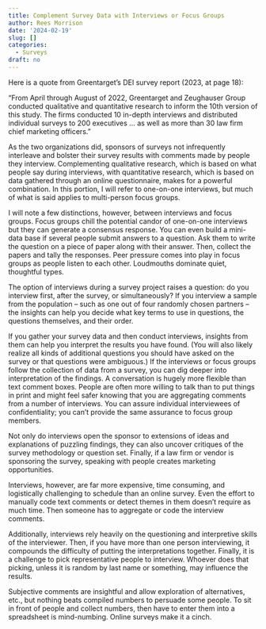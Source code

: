 ```yaml
---
title: Complement Survey Data with Interviews or Focus Groups
author: Rees Morrison
date: '2024-02-19'
slug: []
categories:
  - Surveys
draft: no
---
```


Here is a quote from Greentarget’s DEI survey report (2023,  at page 18):

“From April through August of 2022, Greentarget and Zeughauser Group conducted qualitative and quantitative research to inform the 10th version of this study.  The firms conducted 10 in-depth interviews and distributed individual surveys to 200 executives … as well as more than 30 law firm chief marketing officers.”

As the two organizations did, sponsors of surveys not infrequently interleave and bolster their survey results with comments made by people they interview.  Complementing qualitative research, which is based on what people say during interviews, with quantitative research, which is based on data gathered through an online questionnaire, makes for a powerful combination.  In this portion, I will refer to one-on-one interviews, but much of what is said applies to multi-person focus groups.

I will note a few distinctions, however, between interviews and focus groups.  Focus groups chill the potential candor of one-on-one interviews but they can generate a consensus response.  You can even build a mini-data base if several people submit answers to a question.  Ask them to write the question on a piece of paper along with their answer.  Then, collect the papers and tally the responses.  Peer pressure comes into play in focus groups as people listen to each other.  Loudmouths dominate quiet, thoughtful types.

The option of interviews during a survey project raises a question: do you interview first, after the survey, or simultaneously? If you interview a sample from the population – such as one out of four randomly chosen partners – the insights can help you decide what key terms to use in questions, the questions themselves, and their order.  

If you gather your survey data and then conduct interviews, insights from them can help you interpret the results you have found.  (You will also likely realize all kinds of additional questions you should have asked on the survey or that questions were ambiguous.)   If the interviews or focus groups follow the collection of data from a survey, you can dig deeper into interpretation of the findings.   A conversation is hugely more flexible than text comment boxes. People are often more willing to talk than to put things in print and might feel safer knowing that you are aggregating comments from a number of interviews.  You can assure individual interviewees of confidentiality; you can’t provide the same assurance to focus group members.

Not only do interviews open the sponsor to extensions of ideas and explanations of puzzling findings, they can also uncover critiques of the survey methodology or question set.  Finally, if a law firm or vendor is sponsoring the survey, speaking with people creates marketing opportunities.

Interviews, however, are far more expensive, time consuming, and logistically challenging to schedule than an online survey.  Even the effort to manually code text comments or detect themes in them doesn’t require as much time.  Then someone has to aggregate or code the interview comments.  

Additionally, interviews rely heavily on the questioning and interpretive skills of the interviewer.  Then, if you have more than one person interviewing, it compounds the difficulty of putting the interpretations together.  Finally, it is a challenge to pick representative people to interview.  Whoever does that picking, unless it is random by last name or something, may influence the results. 

Subjective comments are insightful and allow exploration of alternatives, etc., but nothing beats compiled numbers to persuade some people.  To sit in front of people and collect numbers, then have to enter them into a spreadsheet is mind-numbing.  Online surveys make it a cinch.

<!-- End of post -->

